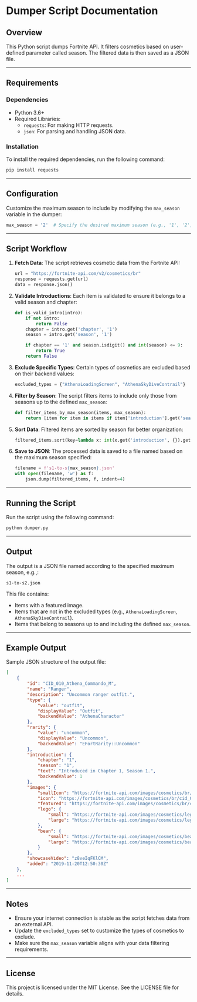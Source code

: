 # Dumper Script Documentation

## Overview
This Python script dumps  Fortnite API. It filters cosmetics based on user-defined parameter called season. The filtered data is then saved as a JSON file.

---

## Requirements
### Dependencies
- Python 3.6+
- Required Libraries:
  - `requests`: For making HTTP requests.
  - `json`: For parsing and handling JSON data.

### Installation
To install the required dependencies, run the following command:
```bash
pip install requests
```

---

## Configuration
Customize the maximum season to include by modifying the `max_season` variable in the dumper:
```python
max_season = '2'  # Specify the desired maximum season (e.g., '1', '2', etc.)
```

---

## Script Workflow
1. **Fetch Data**:
   The script retrieves cosmetic data from the Fortnite API:
   ```python
   url = "https://fortnite-api.com/v2/cosmetics/br"
   response = requests.get(url)
   data = response.json()
   ```

2. **Validate Introductions**:
   Each item is validated to ensure it belongs to a valid season and chapter:
   ```python
   def is_valid_intro(intro):
       if not intro:
           return False
       chapter = intro.get('chapter', '1')
       season = intro.get('season', '1')

       if chapter == '1' and season.isdigit() and int(season) <= 9:
           return True
       return False
   ```

3. **Exclude Specific Types**:
   Certain types of cosmetics are excluded based on their backend values:
   ```python
   excluded_types = {"AthenaLoadingScreen", "AthenaSkyDiveContrail"}
   ```

4. **Filter by Season**:
   The script filters items to include only those from seasons up to the defined `max_season`:
   ```python
   def filter_items_by_max_season(items, max_season):
       return [item for item in items if item['introduction'].get('season', '1').isdigit() and int(item['introduction'].get('season', '1')) <= int(max_season)]
   ```

5. **Sort Data**:
   Filtered items are sorted by season for better organization:
   ```python
   filtered_items.sort(key=lambda x: int(x.get('introduction', {}).get('season', '1')))
   ```

6. **Save to JSON**:
   The processed data is saved to a file named based on the maximum season specified:
   ```python
   filename = f's1-to-s{max_season}.json'
   with open(filename, 'w') as f:
       json.dump(filtered_items, f, indent=4)
   ```

---

## Running the Script
Run the script using the following command:
```bash
python dumper.py
```

---

## Output
The output is a JSON file named according to the specified maximum season, e.g.,:
```
s1-to-s2.json
```
This file contains:
- Items with a featured image.
- Items that are not in the excluded types (e.g., `AthenaLoadingScreen`, `AthenaSkyDiveContrail`).
- Items that belong to seasons up to and including the defined `max_season`.

---

## Example Output
Sample JSON structure of the output file:
```json
[
    {
        "id": "CID_010_Athena_Commando_M",
        "name": "Ranger",
        "description": "Uncommon ranger outfit.",
        "type": {
            "value": "outfit",
            "displayValue": "Outfit",
            "backendValue": "AthenaCharacter"
        },
        "rarity": {
            "value": "uncommon",
            "displayValue": "Uncommon",
            "backendValue": "EFortRarity::Uncommon"
        },
        "introduction": {
            "chapter": "1",
            "season": "1",
            "text": "Introduced in Chapter 1, Season 1.",
            "backendValue": 1
        },
        "images": {
            "smallIcon": "https://fortnite-api.com/images/cosmetics/br/cid_010_athena_commando_m/smallicon.png",
            "icon": "https://fortnite-api.com/images/cosmetics/br/cid_010_athena_commando_m/icon.png",
            "featured": "https://fortnite-api.com/images/cosmetics/br/cid_010_athena_commando_m/featured.png",
            "lego": {
                "small": "https://fortnite-api.com/images/cosmetics/lego/cid_010_athena_commando_m/small.png",
                "large": "https://fortnite-api.com/images/cosmetics/lego/cid_010_athena_commando_m/large.png"
            },
            "bean": {
                "small": "https://fortnite-api.com/images/cosmetics/beans/bean_ranger/small.png",
                "large": "https://fortnite-api.com/images/cosmetics/beans/bean_ranger/large.png"
            }
        },
        "showcaseVideo": "z8veIqFKlCM",
        "added": "2019-11-20T12:50:30Z"
    },
    ...
]
```

---

## Notes
- Ensure your internet connection is stable as the script fetches data from an external API.
- Update the `excluded_types` set to customize the types of cosmetics to exclude.
- Make sure the `max_season` variable aligns with your data filtering requirements.

---

## License
This project is licensed under the MIT License. See the LICENSE file for details.

